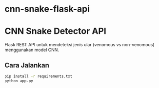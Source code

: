 # cnn-snake-flask-api

# CNN Snake Detector API

Flask REST API untuk mendeteksi jenis ular (venomous vs non-venomous) menggunakan model CNN.

## Cara Jalankan

```bash
pip install -r requirements.txt
python app.py

